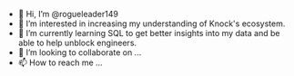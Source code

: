 - 👋 Hi, I’m @rogueleader149
- 👀 I’m interested in increasing my understanding of Knock's ecosystem.
- 🌱 I’m currently learning SQL to get better insights into my data and be able to help unblock engineers.
- 💞️ I’m looking to collaborate on ...
- 📫 How to reach me ...

<!---
rogueleader149/rogueleader149 is a ✨ special ✨ repository because its `README.md` (this file) appears on your GitHub profile.
You can click the Preview link to take a look at your changes.
--->
